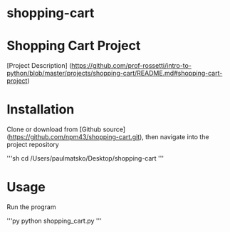 # shopping-cart

# Shopping Cart Project

[Project Description]
(https://github.com/prof-rossetti/intro-to-python/blob/master/projects/shopping-cart/README.md#shopping-cart-project)

# Installation

Clone or download from [Github source] (https://github.com/npm43/shopping-cart.git), then navigate into the project repository

'''sh
cd /Users/paulmatsko/Desktop/shopping-cart
'''

# Usage

Run the program

'''py
python shopping_cart.py
'''
